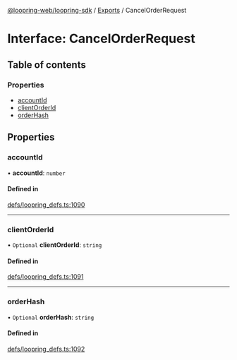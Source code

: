 [@loopring-web/loopring-sdk](../README.md) / [Exports](../modules.md) / CancelOrderRequest

# Interface: CancelOrderRequest

## Table of contents

### Properties

- [accountId](CancelOrderRequest.md#accountid)
- [clientOrderId](CancelOrderRequest.md#clientorderid)
- [orderHash](CancelOrderRequest.md#orderhash)

## Properties

### accountId

• **accountId**: `number`

#### Defined in

[defs/loopring_defs.ts:1090](https://github.com/Loopring/loopring_sdk/blob/ea87b1c/src/defs/loopring_defs.ts#L1090)

___

### clientOrderId

• `Optional` **clientOrderId**: `string`

#### Defined in

[defs/loopring_defs.ts:1091](https://github.com/Loopring/loopring_sdk/blob/ea87b1c/src/defs/loopring_defs.ts#L1091)

___

### orderHash

• `Optional` **orderHash**: `string`

#### Defined in

[defs/loopring_defs.ts:1092](https://github.com/Loopring/loopring_sdk/blob/ea87b1c/src/defs/loopring_defs.ts#L1092)
